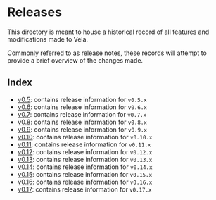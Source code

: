 # Releases

This directory is meant to house a historical record of all features and modifications made to Vela.

Commonly referred to as release notes, these records will attempt to provide a brief overview of the changes made.

## Index

* [v0.5](v0.5.md): contains release information for `v0.5.x`
* [v0.6](v0.6.md): contains release information for `v0.6.x`
* [v0.7](v0.7.md): contains release information for `v0.7.x`
* [v0.8](v0.8.md): contains release information for `v0.8.x`
* [v0.9](v0.9.md): contains release information for `v0.9.x`
* [v0.10](v0.10.md): contains release information for `v0.10.x`
* [v0.11](v0.11.md): contains release information for `v0.11.x`
* [v0.12](v0.12.md): contains release information for `v0.12.x`
* [v0.13](v0.13.md): contains release information for `v0.13.x`
* [v0.14](v0.14.md): contains release information for `v0.14.x`
* [v0.15](v0.15.md): contains release information for `v0.15.x`
* [v0.16](v0.16.md): contains release information for `v0.16.x`
* [v0.17](v0.17.md): contains release information for `v0.17.x`
